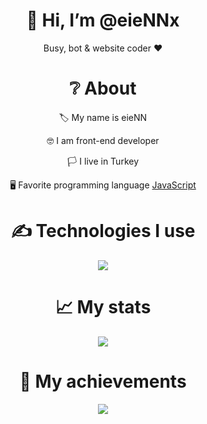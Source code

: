 <div align="center">
<h1> 👋 Hi, I’m @eieNNx </h1>
<p> Busy, bot & website coder ❤ </p>
  
<h1> ❔ About </h1>
  <p> 🏷 My name is eieNN </p>
  <p> 🤓 I am front-end developer </p>
  <p> 🏳 I live in Turkey </p>
  <p> 🖥 Favorite programming language <a href="https://tr.wikipedia.org/wiki/JavaScript"> JavaScript </a> </p>


<h1> ✍ Technologies I use </h1>
<img src="https://skillicons.dev/icons?i=js,ts,cs,react,nodejs,mongodb,html,css,vscode,atom,discord&theme=dark" />

<h1> 📈 My stats </h1>
<img src="https://github-readme-stats.vercel.app/api?username=eieNN&show_icons=true&theme=dark" />

<h1> 💎 My achievements </h1>
<img src="https://github-profile-trophy.vercel.app/?username=eieNN&theme=onedark" />
